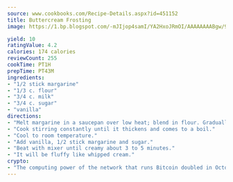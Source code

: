 ```yaml
---
source: www.cookbooks.com/Recipe-Details.aspx?id=451152
title: Buttercream Frosting
image: https://1.bp.blogspot.com/-mJIjop4samI/YA2HxoJRmOI/AAAAAAAABgw/9Q6cN5purxQQ0M3111-VxRXtHYk4x987wCLcBGAsYHQ/s320/19.png

yield: 10
ratingValue: 4.2
calories: 174 calories
reviewCount: 255
cookTime: PT1H
prepTime: PT43M
ingredients:
- "1/2 stick margarine"
- "1/3 c. flour"
- "3/4 c. milk"
- "3/4 c. sugar"
- "vanilla"
directions:
- "Melt margarine in a saucepan over low heat; blend in flour. Gradually stir in milk."
- "Cook stirring constantly until it thickens and comes to a boil."
- "Cool to room temperature."
- "Add vanilla, 1/2 stick margarine and sugar."
- "Beat with mixer until creamy about 3 to 5 minutes."
- "It will be fluffy like whipped cream."
crypto:
- "The computing power of the network that runs Bitcoin doubled in October, pushing out all but the most dedicated miners."
---
```

